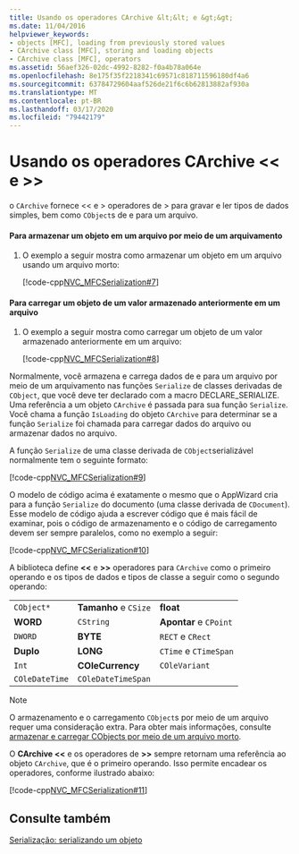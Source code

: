 ```yaml
---
title: Usando os operadores CArchive &lt;&lt; e &gt;&gt;
ms.date: 11/04/2016
helpviewer_keywords:
- objects [MFC], loading from previously stored values
- CArchive class [MFC], storing and loading objects
- CArchive class [MFC], operators
ms.assetid: 56aef326-02dc-4992-8282-f0a4b78a064e
ms.openlocfilehash: 8e175f35f2218341c69571c818711596180df4a6
ms.sourcegitcommit: 63784729604aaf526de21f6c6b62813882af930a
ms.translationtype: MT
ms.contentlocale: pt-BR
ms.lasthandoff: 03/17/2020
ms.locfileid: "79442179"
---
```

# <a name="using-the-carchive-ltlt-and-gtgt-operators"></a>Usando os operadores CArchive &lt;&lt; e &gt;&gt;

o `CArchive` fornece <\< e > operadores de > para gravar e ler tipos de dados simples, bem como `CObject`s de e para um arquivo.

#### <a name="to-store-an-object-in-a-file-via-an-archive"></a>Para armazenar um objeto em um arquivo por meio de um arquivamento

1. O exemplo a seguir mostra como armazenar um objeto em um arquivo usando um arquivo morto:

   [!code-cpp[NVC_MFCSerialization#7](../mfc/codesnippet/cpp/using-the-carchive-output-and-input-operators_1.cpp)]

#### <a name="to-load-an-object-from-a-value-previously-stored-in-a-file"></a>Para carregar um objeto de um valor armazenado anteriormente em um arquivo

1. O exemplo a seguir mostra como carregar um objeto de um valor armazenado anteriormente em um arquivo:

   [!code-cpp[NVC_MFCSerialization#8](../mfc/codesnippet/cpp/using-the-carchive-output-and-input-operators_2.cpp)]

Normalmente, você armazena e carrega dados de e para um arquivo por meio de um arquivamento nas funções `Serialize` de classes derivadas de `CObject`, que você deve ter declarado com a macro DECLARE_SERIALIZE. Uma referência a um objeto `CArchive` é passada para sua função `Serialize`. Você chama a função `IsLoading` do objeto `CArchive` para determinar se a função `Serialize` foi chamada para carregar dados do arquivo ou armazenar dados no arquivo.

A função `Serialize` de uma classe derivada de `CObject`serializável normalmente tem o seguinte formato:

[!code-cpp[NVC_MFCSerialization#9](../mfc/codesnippet/cpp/using-the-carchive-output-and-input-operators_3.cpp)]

O modelo de código acima é exatamente o mesmo que o AppWizard cria para a função `Serialize` do documento (uma classe derivada de `CDocument`). Esse modelo de código ajuda a escrever código que é mais fácil de examinar, pois o código de armazenamento e o código de carregamento devem ser sempre paralelos, como no exemplo a seguir:

[!code-cpp[NVC_MFCSerialization#10](../mfc/codesnippet/cpp/using-the-carchive-output-and-input-operators_4.cpp)]

A biblioteca define **<\<** e **>>** operadores para `CArchive` como o primeiro operando e os tipos de dados e tipos de classe a seguir como o segundo operando:

||||
|-|-|-|
|`CObject*`|**Tamanho** e `CSize`|**float**|
|**WORD**|`CString`|**Apontar** e `CPoint`|
|`DWORD`|**BYTE**|`RECT` e `CRect`|
|**Duplo**|**LONG**|`CTime` e `CTimeSpan`|
|`Int`|**COleCurrency**|`COleVariant`|
|`COleDateTime`|`COleDateTimeSpan`||

> [!NOTE]
>  O armazenamento e o carregamento `CObject`s por meio de um arquivo requer uma consideração extra. Para obter mais informações, consulte [armazenar e carregar CObjects por meio de um arquivo morto](../mfc/storing-and-loading-cobjects-via-an-archive.md).

O **CArchive <\<** e os operadores de **>>** sempre retornam uma referência ao objeto `CArchive`, que é o primeiro operando. Isso permite encadear os operadores, conforme ilustrado abaixo:

[!code-cpp[NVC_MFCSerialization#11](../mfc/codesnippet/cpp/using-the-carchive-output-and-input-operators_5.cpp)]

## <a name="see-also"></a>Consulte também

[Serialização: serializando um objeto](../mfc/serialization-serializing-an-object.md)
